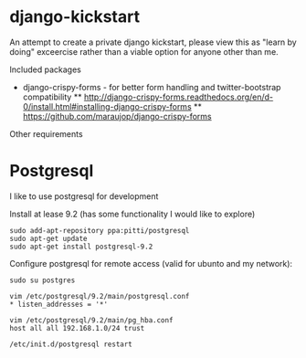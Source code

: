 django-kickstart
================

An attempt to create a private django kickstart, please view this as "learn by doing" exceercise rather than a viable option for anyone other than me.

Included packages

* django-crispy-forms - for better form handling and twitter-bootstrap compatibility
** http://django-crispy-forms.readthedocs.org/en/d-0/install.html#installing-django-crispy-forms
** https://github.com/maraujop/django-crispy-forms


Other requirements

Postgresql
==========

I like to use postgresql for development

Install at lease 9.2 (has some functionality I would like to explore)
```
sudo add-apt-repository ppa:pitti/postgresql
sudo apt-get update
sudo apt-get install postgresql-9.2
```
Configure postgresql for remote access (valid for ubunto and my network):
```
sudo su postgres

vim /etc/postgresql/9.2/main/postgresql.conf
* listen_addresses = '*'

vim /etc/postgresql/9.2/main/pg_hba.conf
host all all 192.168.1.0/24 trust

/etc/init.d/postgresql restart

```
